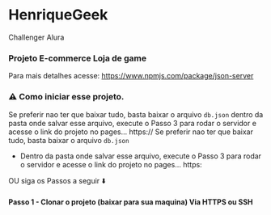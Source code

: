 # HenriqueGeek

Challenger Alura

### Projeto E-commerce Loja de game

Para mais detalhes acesse: https://www.npmjs.com/package/json-server

### :warning: Como iniciar esse projeto.

Se preferir nao ter que baixar tudo, basta baixar o arquivo `db.json` dentro da pasta onde salvar esse arquivo, execute o Passo 3 para rodar o servidor e acesse o link do projeto no pages... https://
Se preferir nao ter que baixar tudo, basta baixar o arquivo `db.json`

- Dentro da pasta onde salvar esse arquivo, execute o Passo 3 para rodar o servidor e acesse o link do projeto no pages... https:

OU siga os Passos a seguir :arrow_down:

#### Passo 1 - Clonar o projeto (baixar para sua maquina) Via HTTPS ou SSH
